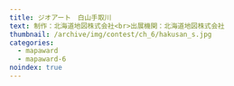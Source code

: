 ```yaml
---
title: ジオアート　白山手取川
text: 制作：北海道地図株式会社<br>出展機関：北海道地図株式会社
thumbnail: /archive/img/contest/ch_6/hakusan_s.jpg
categories:
  - mapaward
  - mapaward-6
noindex: true
---
```

